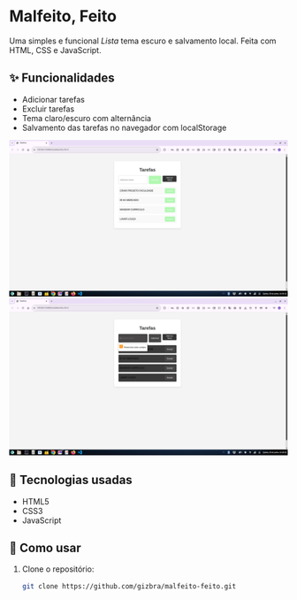 # Malfeito, Feito

Uma simples e funcional *Lista* tema escuro e salvamento local. Feita com HTML, CSS e JavaScript.

## ✨ Funcionalidades

- Adicionar tarefas
- Excluir tarefas
- Tema claro/escuro com alternância
- Salvamento das tarefas no navegador com localStorage

![Uma espiadinha em como ficou!Tema Claro](tarefaclaro.png)
![Uma espiadinha em como ficou!Tema Escuro](tarefaescuro.png)

## 🧪 Tecnologias usadas

- HTML5
- CSS3
- JavaScript


## 🚀 Como usar

1. Clone o repositório:
   ```bash
   git clone https://github.com/gizbra/malfeito-feito.git
